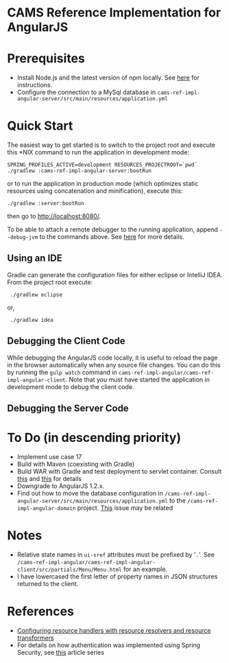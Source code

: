 CAMS Reference Implementation for AngularJS
===========================================

# Prerequisites

* Install Node.js and the latest version of npm locally. See [here](https://docs.npmjs.com/getting-started/installing-node) for instructions.
* Configure the connection to a MySql database in `cams-ref-impl-angular-server/src/main/resources/application.yml`

# Quick Start

The easiest way to get started is to switch to the project root and execute this *NIX command to run the application in development mode:

    SPRING_PROFILES_ACTIVE=development RESOURCES_PROJECTROOT=`pwd` ./gradlew :cams-ref-impl-angular-server:bootRun
     
or to run the application in production mode (which optimizes static resources using concatenation and minification), execute this:

    ./gradlew :server:bootRun
    
then go to [http://localhost:8080/](http://localhost:8080/).

To be able to attach a remote debugger to the running application, append `--debug-jvm` to the commands above. See [here](http://docs.spring.io/spring-boot/docs/current-SNAPSHOT/reference/htmlsingle/#howto-remote-debug-gradle-run)
for more details.   

## Using an IDE
Gradle can generate the configuration files for either eclipse or IntelliJ IDEA. From the project root execute:

     ./gradlew eclipse
     
or,

     ./gradlew idea  

## Debugging the Client Code
While debugging the AngularJS code locally, it is useful to reload the page in the browser automatically when any source file changes. You can do this by running the `gulp watch` command in `cams-ref-impl-angular/cams-ref-impl-angular-client`. Note that you must have
 started the application in development mode to debug the client code.
 
## Debugging the Server Code


# To Do (in descending priority)
* Implement use case 17
* Build with Maven (coexisting with Gradle)
* Build WAR with Gradle and test deployment to servlet container. Consult [this](http://docs.spring.io/spring-boot/docs/current/reference/html/build-tool-plugins-gradle-plugin.html) and [this](http://docs.spring.io/spring-boot/docs/current/reference/html/howto-traditional-deployment.html#howto-create-a-deployable-war-file) for details
* Downgrade to AngularJS 1.2.x.
* Find out how to move the database configuration in `/cams-ref-impl-angular-server/src/main/resources/application.yml` 
to the `/cams-ref-impl-angular-domain` project. [This](https://github.com/spring-projects/spring-boot/issues/1805) issue may be related 

# Notes
* Relative state names in `ui-sref` attributes must be prefixed by '`.`'. See `/cams-ref-impl-angular/cams-ref-impl-angular-client/src/partials/Menu/Menu.html` for an example.
* I have lowercased the first letter of property names in JSON structures returned to the client.

# References

* [Configuring resource handlers with resource resolvers and resource transformers](https://github.com/bclozel/spring-resource-handling/blob/master/server/src/main/java/org/springframework/samples/resources/WebConfig.java#L96-L117)
* For details on how authentication was implemented using Spring Security, see [this](https://spring.io/blog/2015/01/12/the-login-page-angular-js-and-spring-security-part-ii) article series 